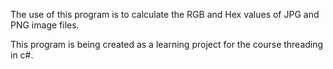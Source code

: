 The use of this program is to calculate the RGB and Hex values of JPG and PNG image files.

This program is being created as a learning project for the course threading in c#.
